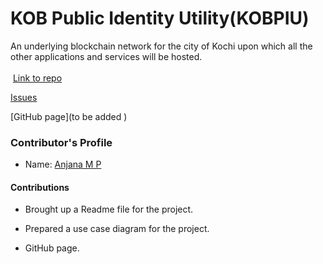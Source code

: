 # KOB Public Identity Utility(KOBPIU)

An underlying blockchain network for the city of Kochi upon which all the other applications and services will be hosted.</br>
</br>
​
[Link to repo](https://github.com/hyperledgerkochi/KOBPIU)

[Issues](https://github.com/hyperledgerkochi/KOBPIU/issues)

[GitHub page](to be added )

### Contributor's Profile

 - Name: [Anjana M P](https://github.com/Anjana-mp)

#### Contributions

* Brought up a Readme file for the project.​

* Prepared a use case diagram for the project. 

* GitHub page.